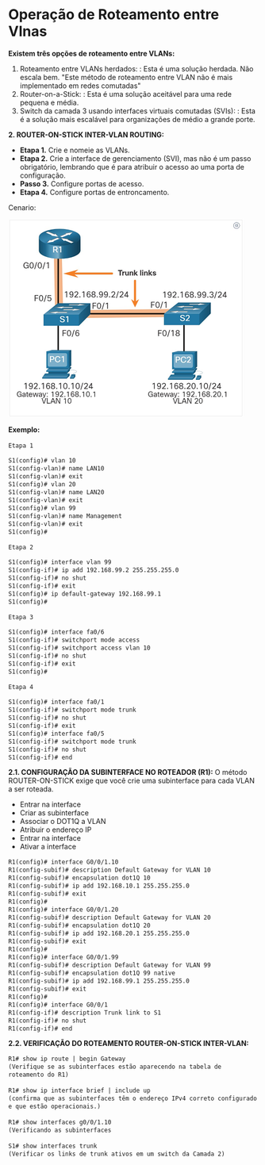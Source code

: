 # Operação de Roteamento entre Vlnas

**Existem três opções de roteamento entre VLANs:**
1. Roteamento entre VLANs herdados:
	:   Esta é uma solução herdada. Não escala bem.  "Este método de roteamento entre VLAN não é mais implementado em redes comutadas"
2. Router-on-a-Stick:
	:   Esta é uma solução aceitável para uma rede pequena e média.
3. Switch da camada 3 usando interfaces virtuais comutadas (SVIs):
	:   Esta é a solução mais escalável para organizações de médio a grande porte.

**2. ROUTER-ON-STICK INTER-VLAN ROUTING:**
  - **Etapa 1.** Crie e nomeie as VLANs.
  - **Etapa 2.** Crie a interface de gerenciamento (SVI), mas não é um passo obrigatório, lembrando que é para atribuir o acesso ao uma porta de configuração.
  - **Passo 3.** Configure portas de acesso.
  - **Etapa 4.** Configure portas de entroncamento.
 
Cenario:

![Router-on-a-Stick](https://github.com/Cpharles/Cisco-Networking-Academy/blob/master/CCNA2v7%20-%20Switching-Routing-Wireless%20Essentials/Packet%20Tracer/Cap%204/screenshots/2-Router-on-a-Stick%20Scenario.png)

**Exemplo:**

`Etapa 1`
```
S1(config)# vlan 10
S1(config-vlan)# name LAN10
S1(config-vlan)# exit
S1(config)# vlan 20
S1(config-vlan)# name LAN20
S1(config-vlan)# exit
S1(config)# vlan 99
S1(config-vlan)# name Management
S1(config-vlan)# exit
S1(config)#
```
`Etapa 2`
```
S1(config)# interface vlan 99
S1(config-if)# ip add 192.168.99.2 255.255.255.0
S1(config-if)# no shut
S1(config-if)# exit
S1(config)# ip default-gateway 192.168.99.1
S1(config)#
```
`Etapa 3`
```
S1(config)# interface fa0/6
S1(config-if)# switchport mode access
S1(config-if)# switchport access vlan 10
S1(config-if)# no shut
S1(config-if)# exit
S1(config)#
```
`Etapa 4`
```
S1(config)# interface fa0/1
S1(config-if)# switchport mode trunk
S1(config-if)# no shut
S1(config-if)# exit
S1(config)# interface fa0/5
S1(config-if)# switchport mode trunk
S1(config-if)# no shut
S1(config-if)# end
```

**2.1. CONFIGURAÇÃO DA SUBINTERFACE NO ROTEADOR (R1):**
O método ROUTER-ON-STICK exige que você crie uma subinterface para cada VLAN a ser roteada.
- Entrar na interface
- Criar as subinterface
- Associar o DOT1Q a VLAN
- Atribuir o endereço IP
- Entrar na interface
- Ativar a interface
```
R1(config)# interface G0/0/1.10
R1(config-subif)# description Default Gateway for VLAN 10
R1(config-subif)# encapsulation dot1Q 10
R1(config-subif)# ip add 192.168.10.1 255.255.255.0
R1(config-subif)# exit
R1(config)#
R1(config)# interface G0/0/1.20
R1(config-subif)# description Default Gateway for VLAN 20
R1(config-subif)# encapsulation dot1Q 20
R1(config-subif)# ip add 192.168.20.1 255.255.255.0
R1(config-subif)# exit
R1(config)#
R1(config)# interface G0/0/1.99
R1(config-subif)# description Default Gateway for VLAN 99
R1(config-subif)# encapsulation dot1Q 99 native
R1(config-subif)# ip add 192.168.99.1 255.255.255.0
R1(config-subif)# exit
R1(config)#
R1(config)# interface G0/0/1
R1(config-if)# description Trunk link to S1
R1(config-if)# no shut
R1(config-if)# end
```

**2.2. VERIFICAÇÃO DO ROTEAMENTO ROUTER-ON-STICK INTER-VLAN:**
```
R1# show ip route | begin Gateway
(Verifique se as subinterfaces estão aparecendo na tabela de roteamento do R1)

R1# show ip interface brief | include up
(confirma que as subinterfaces têm o endereço IPv4 correto configurado e que estão operacionais.)

R1# show interfaces g0/0/1.10
(Verificando as subinterfaces

S1# show interfaces trunk
(Verificar os links de trunk ativos em um switch da Camada 2)
```
